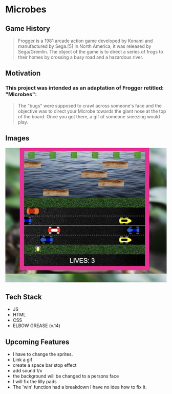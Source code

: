 # **Microbes**



## **Game History**

>Frogger is a 1981 arcade action game developed by Konami and manufactured by Sega.[5] In North America, it was released by Sega/Gremlin. The object of the game is to direct a series of frogs to their homes by crossing a busy road and a hazardous river.


## **Motivation**




### This project was intended as an adaptation of Frogger retitled: "**Microbes**":


>The "bugs" were supposed to crawl across someone's face and the objective was to direct your Microbe towards the giant nose at the top of the board. Once you got there, a gif of someone sneezing would play.



## **Images**

![Screenshot](Screenshot.png)



## **Tech Stack**

- JS
- HTML
- CSS
- ELBOW GREASE (v.14)



## **Upcoming Features**

- I have to change the sprites.
- Link a gif
- create a space bar stop effect
- add sound f/x
- the background will be changed to a persons face
- I will fix the lilly pads
- The 'win' function had a breakdown I have no idea    how to fix it.
